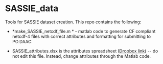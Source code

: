 # SASSIE_data
Tools for SASSIE dataset creation. This repo contains the following:

* *make_SASSIE_netcdf_file.m * - matlab code to generate CF compliant netcdf-4 files with correct attributes and formatting for submitting to PO.DAAC  

* SASSIE_attributes.xlsx is the attributes spreadsheet ([Dropbox link](https://www.dropbox.com/s/wb8tle908a2fffw/SASSIE_attributes.xlsx?dl=0)) -- do not edit this file. Instead, change attributes through the Matlab code. 
